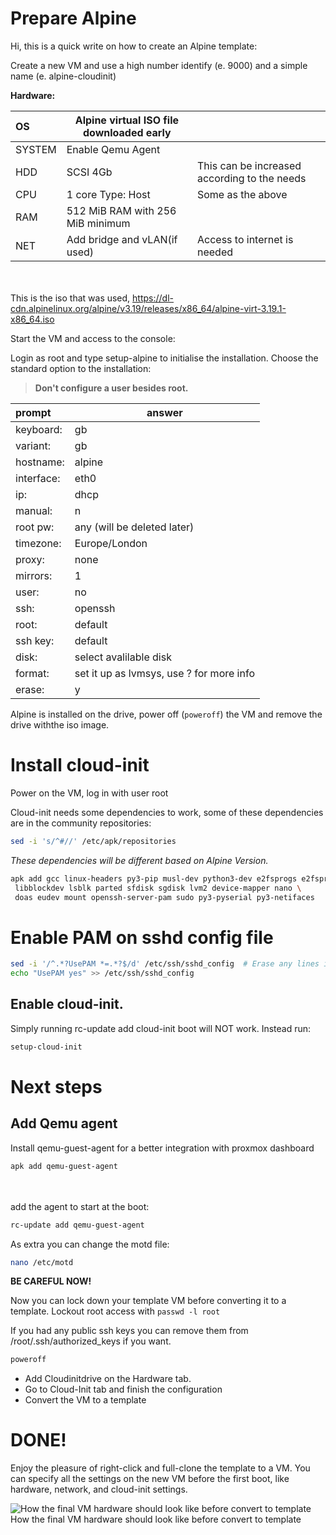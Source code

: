 # Prepare Alpine

Hi, this is a quick write on how to create an Alpine template:


Create a new VM and use a high number identify (e. 9000) and a simple name (e. alpine-cloudinit)

**Hardware:**

| OS | Alpine virtual ISO file downloaded early | |
| :-- | -- | -- |
| SYSTEM | Enable Qemu Agent |  |
| HDD | SCSI 4Gb   | This can be increased according to the needs |
| CPU | 1 core Type: Host  | Some as the above |
| RAM | 512 MiB RAM with 256 MiB minimum |   |
| NET | Add bridge and vLAN(if used) | Access to internet is needed |
 
\
\
This is the iso that was used,  https://dl-cdn.alpinelinux.org/alpine/v3.19/releases/x86_64/alpine-virt-3.19.1-x86_64.iso


Start the VM and access to the console:

Login as root and type setup-alpine to initialise the installation. Choose the standard option to the installation:

> **Don't configure a user besides root.**


| prompt | answer |
| :-- | -- |
| keyboard: | gb |
| variant: | gb |
| hostname: | alpine |
| interface: | eth0 |
| ip: | dhcp |
| manual: | n |
| root pw: | any (will be deleted later) |
| timezone: | Europe/London |
| proxy: | none|
| mirrors: | 1 |
| user: | no |
| ssh: | openssh |
| root: | default |
| ssh key: | default |
| disk: | select avalilable disk |
| format: | set it up as lvmsys, use ? for more info |
| erase: | y |

Alpine is installed on the drive, power off (```poweroff```) the VM and remove the drive withthe  iso image.


# Install cloud-init

Power on the VM, log in with user root 

Cloud-init needs some dependencies to work, some of these dependencies are in the community repositories:

```bash
sed -i 's/^#//' /etc/apk/repositories
```

<i>These dependencies will be different based on Alpine Version.</i>

```bash
apk add gcc linux-headers py3-pip musl-dev python3-dev e2fsprogs e2fsprogs-extra cloud-init \
 libblockdev lsblk parted sfdisk sgdisk lvm2 device-mapper nano \
 doas eudev mount openssh-server-pam sudo py3-pyserial py3-netifaces
```


# Enable PAM on sshd config file

```bash
sed -i '/^.*?UsePAM *=.*?$/d' /etc/ssh/sshd_config  # Erase any lines in the config that match the pattern, just to make sure. It was commented out in my install by default. I didn't run this.
echo "UsePAM yes" >> /etc/ssh/sshd_config
```

## Enable cloud-init.

Simply running rc-update add cloud-init boot will NOT work. Instead run:

```bash
setup-cloud-init
```


# Next steps

## Add Qemu agent

Install qemu-guest-agent for a better integration with proxmox dashboard

```bash
apk add qemu-guest-agent
```

\
\
add the agent to start at the boot:

```sh
rc-update add qemu-guest-agent
```

As extra you can change the motd file:

```bash
nano /etc/motd
```

<b>BE CAREFUL NOW!</b>

Now you can lock down your template VM before converting it to a template. Lockout root access with ```passwd -l root```

If you had any public ssh keys you can remove them from /root/.ssh/authorized_keys if you want.

```bash
poweroff
```

- Add Cloudinitdrive on the Hardware tab.
- Go to Cloud-Init tab and finish the configuration
- Convert the VM to a template

# DONE! 

Enjoy the pleasure of right-click and full-clone the template to a VM. You can specify all the settings on the new VM before the first boot, like hardware, network, and cloud-init settings.

![How the final VM hardware should look like before convert to template](https://github.com/rcosta-uk/alpine/assets/157812049/dad5a120-b37c-4f73-b5b9-245f41b4ab81)\
How the final VM hardware should look like before convert to template
